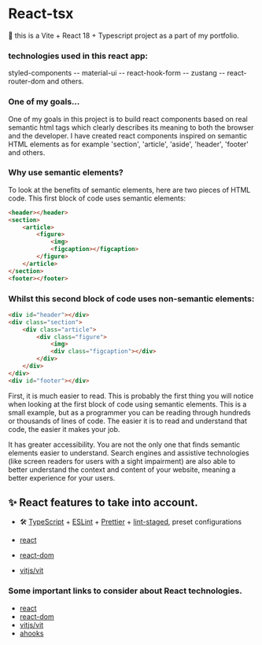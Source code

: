 # React-tsx

🚀 this is a Vite + React 18 + Typescript project as a part of my portfolio.

### technologies used in this react app:

styled-components -- material-ui -- react-hook-form -- zustang -- react-router-dom and others.

### One of my goals...
One of my goals in this project is to build react components based on real semantic html tags
which clearly describes its meaning to both the browser and the developer.
I have created react components inspired on semantic HTML elements as for example 'section',
'article', 'aside', 'header', 'footer' and others.

### Why use semantic elements?
To look at the benefits of semantic elements, here are two pieces of HTML code. This first block of code uses semantic elements:
```html
<header></header>
<section>
	<article>
		<figure>
			<img>
			<figcaption></figcaption>
		</figure>
	</article>
</section>
<footer></footer>

```
### Whilst this second block of code uses non-semantic elements:
```html
<div id="header"></div>
<div class="section">
	<div class="article">
		<div class="figure">
			<img>
			<div class="figcaption"></div>
		</div>
	</div>
</div>
<div id="footer"></div>

```
First, it is much easier to read. This is probably the first thing you will notice when looking at the first block of code using semantic elements. This is a small example, but as a programmer you can be reading through hundreds or thousands of lines of code. The easier it is to read and understand that code, the easier it makes your job.

It has greater accessibility. You are not the only one that finds semantic elements easier to understand. Search engines and assistive technologies (like screen readers for users with a sight impairment) are also able to better understand the context and content of your website, meaning a better experience for your users.



## ✨ React features to take into account.

- 🛠 [TypeScript](https://github.com/microsoft/TypeScript) + [ESLint](https://github.com/eslint/eslint) + [Prettier](https://github.com/prettier/prettier) + [lint-staged](https://github.com/okonet/lint-staged), preset configurations

- [react](https://github.com/facebook/react)
- [react-dom](https://github.com/facebook/react/blob/main/packages/react-dom/README.md)
- [vitjs/vit](https://github.com/vitjs/vit)

### Some important links to consider about React technologies.

- [react](https://github.com/facebook/react)
- [react-dom](https://github.com/facebook/react/blob/main/packages/react-dom/README.md)
- [vitjs/vit](https://github.com/vitjs/vit)
- [ahooks](https://ahooks.js.org/hooks)
